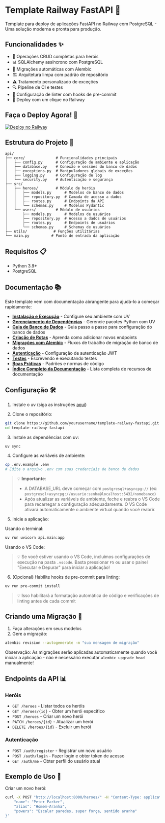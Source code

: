 # Template Railway FastAPI 🚀
Template para deploy de aplicações FastAPI no Railway com PostgreSQL - Uma solução moderna e pronta para produção.

## Funcionalidades ✨
- 🔄 Operações CRUD completas para heróis
- 📊 SQLAlchemy assíncrono com PostgreSQL
- 🔄 Migrações automáticas com Alembic
- 🏗️ Arquitetura limpa com padrão de repositório
- ⚠️ Tratamento personalizado de exceções
- 🔍 Pipeline de CI e testes
- 🧹 Configuração de linter com hooks de pre-commit
- 🚂 Deploy com um clique no Railway

## Faça o Deploy Agora! 🚀
[![Deploy no Railway](https://railway.com/button.svg)](https://railway.com/template/wbTudS?referralCode=beBXJA)

## Estrutura do Projeto 📁
```
api/
├── core/              # Funcionalidades principais
│   ├── config.py      # Configuração de ambiente e aplicação
│   ├── database.py    # Conexão e sessões do banco de dados
│   ├── exceptions.py  # Manipuladores globais de exceções
│   ├── logging.py     # Configuração de log
│   └── security.py    # Autenticação e segurança
├── src/
│   ├── heroes/        # Módulo de heróis
│   │   ├── models.py      # Modelos de banco de dados
│   │   ├── repository.py  # Camada de acesso a dados
│   │   ├── routes.py      # Endpoints da API
│   │   └── schemas.py     # Modelos Pydantic
│   └── users/         # Módulo de usuários
│       ├── models.py      # Modelos de usuários
│       ├── repository.py  # Acesso a dados de usuários
│       ├── routes.py      # Endpoints de usuários
│       └── schemas.py     # Schemas de usuários
├── utils/            # Funções utilitárias
└── main.py          # Ponto de entrada da aplicação
```

## Requisitos 📋
- Python 3.8+
- PostgreSQL

## Documentação 📚
Este template vem com documentação abrangente para ajudá-lo a começar rapidamente:

- [**Instalação e Execução**](docs/instalacao_execucao.md) - Configure seu ambiente com UV
- [**Gerenciamento de Dependências**](docs/gerenciamento_dependencias.md) - Gerencie pacotes Python com UV
- [**Guia de Banco de Dados**](docs/banco_de_dados_passo_a_passo.md) - Guia passo a passo para configuração do banco de dados
- [**Criação de Rotas**](docs/criacao_rotas.md) - Aprenda como adicionar novos endpoints
- [**Migrações com Alembic**](docs/alembic_migracao.md) - Fluxos de trabalho de migração de banco de dados
- [**Autenticação**](docs/autenticacao_jwt.md) - Configuração de autenticação JWT
- [**Testes**](docs/testes.md) - Escrevendo e executando testes
- [**Boas Práticas**](docs/boas_praticas.md) - Padrões e normas de código
- [**Índice Completo da Documentação**](docs/index.md) - Lista completa de recursos de documentação

## Configuração 🛠️
1. Instale o uv (siga as instruções [aqui](https://docs.astral.sh/uv/#getting-started))

2. Clone o repositório:
```bash
git clone https://github.com/yourusername/template-railway-fastapi.git
cd template-railway-fastapi
```

3. Instale as dependências com uv:
```bash
uv sync
```

4. Configure as variáveis de ambiente:
```bash
cp .env.example .env
# Edite o arquivo .env com suas credenciais de banco de dados
```

> 💡 **Importante**: 
> - A DATABASE_URL deve começar com `postgresql+asyncpg://` (ex: `postgresql+asyncpg://usuario:senha@localhost:5432/nomebanco`)
> - Após atualizar as variáveis de ambiente, feche e reabra o VS Code para recarregar a configuração adequadamente. O VS Code ativará automaticamente o ambiente virtual quando você reabrir.

5. Inicie a aplicação:

Usando o terminal:
```bash
uv run uvicorn api.main:app
```

Usando o VS Code:
> 💡 Se você estiver usando o VS Code, incluímos configurações de execução na pasta `.vscode`. Basta pressionar `F5` ou usar o painel "Executar e Depurar" para iniciar a aplicação!

6. (Opcional) Habilite hooks de pre-commit para linting:
```bash
uv run pre-commit install
```
> 💡 Isso habilitará a formatação automática de código e verificações de linting antes de cada commit

## Criando uma Migração 🔄
1. Faça alterações em seus modelos
2. Gere a migração:
```bash
alembic revision --autogenerate -m "sua mensagem de migração"
```

Observação: As migrações serão aplicadas automaticamente quando você iniciar a aplicação - não é necessário executar `alembic upgrade head` manualmente!

## Endpoints da API 📊
### Heróis
- `GET /heroes` - Listar todos os heróis
- `GET /heroes/{id}` - Obter um herói específico
- `POST /heroes` - Criar um novo herói
- `PATCH /heroes/{id}` - Atualizar um herói
- `DELETE /heroes/{id}` - Excluir um herói

### Autenticação
- `POST /auth/register` - Registrar um novo usuário
- `POST /auth/login` - Fazer login e obter token de acesso
- `GET /auth/me` - Obter perfil do usuário atual

## Exemplo de Uso 📝
Criar um novo herói:
```bash
curl -X POST "http://localhost:8000/heroes/" -H "Content-Type: application/json" -d '{
    "name": "Peter Parker",
    "alias": "Homem-Aranha",
    "powers": "Escalar paredes, super força, sentido aranha"
}'
```
